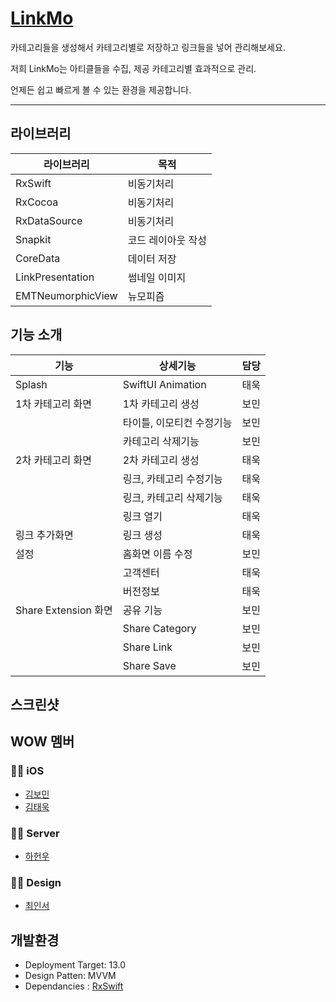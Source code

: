 # [LinkMo](https://apps.apple.com/kr/app/linkmo/id1540224393)

카테고리들을 생성해서 
카테고리별로 저장하고
링크들을 넣어 관리해보세요.

저희 LinkMo는 아티클들을 수집, 제공
카테고리별 효과적으로 관리.

언제든 쉽고 빠르게 볼 수 있는 환경을 제공합니다.

-------------------------

## 라이브러리
|라이브러리|목적|
|------|---|
|RxSwift| 비동기처리 |
|RxCocoa| 비동기처리 |
|RxDataSource| 비동기처리 |
|Snapkit| 코드 레이아웃 작성 |
|CoreData| 데이터 저장 |
|LinkPresentation| 썸네일 이미지 |
|EMTNeumorphicView| 뉴모피즘 |


## 기능 소개

|기능|상세기능|담당|
|------|---|---|
|Splash| SwiftUI Animation | 태욱 |
|1차 카테고리 화면| 1차 카테고리 생성 |보민|
|| 타이틀, 이모티컨 수정기능 |보민|
|| 카테고리 삭제기능 |보민|
|2차 카테고리 화면| 2차 카테고리 생성 |태욱|
|| 링크, 카테고리 수정기능 |태욱|
|| 링크, 카테고리 삭제기능 |태욱|
|| 링크 열기  |태욱|
|링크 추가화면| 링크 생성 |태욱|
|설정| 홈화면 이름 수정 |보민|
|| 고객센터 |태욱|
|| 버전정보 |태욱|
|Share Extension 화면| 공유 기능 |보민|
|| Share Category |보민|
|| Share Link |보민|
|| Share Save |보민|


## 스크린샷




## WOW 멤버

### 👨‍💻 iOS
- [김보민](https://github.com/BOMS2)
- [김태욱](https://github.com/taeuk178)

### 👨‍💻 Server
- [하헌우](https://github.com/delic8)

### 👨‍💻 Design
- [최인서]()


## 개발환경
- Deployment Target: 13.0
- Design Patten: MVVM
- Dependancies : [RxSwift](https://github.com/ReactiveX/RxSwift)

